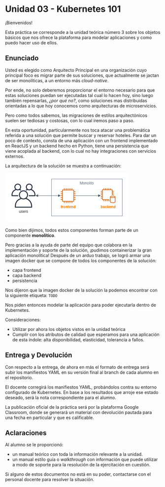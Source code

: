 # Unidad 03 - Kubernetes 101

¡Bienvenidos!

Esta práctica se corresponde a la unidad teórica número 3 sobre los objetos básicos que nos ofrece la plataforma para modelar aplicaciones y como puedo hacer uso de ellos.

## Enunciado

Usted es elegido como Arquitecto Principal en una organización cuyo principal foco es migrar parte de sus soluciones, que actualmente se jactan de ser monolíticas, a un entorno más _cloud-native_.

Por ende, no solo deberemos proporcionar el entorno necesario para que estas soluciones puedan ser ejecutadas tal cual lo hacen hoy, sino luego también repensarlas, _¿por qué no?_, como soluciones mas distribuidas orientadas a lo que hoy conocemos como arquitecturas de microservicios.  

Pero como todos sabemos, las migraciones de estilos arquitectónicos suelen ser tediosas y costosas, con lo cual iremos paso a paso.

En esta oportunidad, particularmente nos toca atacar una problemática referida a una solución que permite buscar y reservar hoteles. Para dar un poco de contexto, consta de una aplicación con un frontend implementado en ReactJS y un backend hecho en Python, tiene una persistencia que viene acoplada al backend, con lo cual no hay integraciones con servicios externos.

La arquitectura de la solución se muestra a continuación:

![arq_hoteles](arq_hoteles.jpg)

Como bien dijimos, todos estos componentes forman parte de un componente **monolítico**. 

Pero gracias a la ayuda de parte del equipo que colabora en la implementación y soporte de la solución, ¡pudimos containerizar la gran aplicación monolítica! Después de un arduo trabajo, se logró armar una imagen docker que se compone de todos los componentes de la solución: 

- capa frontend
- capa backend
- persistencia

Nos dijeron que la imagen docker de la solución la podemos encontrar con la siguiente etiqueta: `TODO`    

Nos piden entonces modelar la aplicación para poder ejecutarla dentro de Kubernetes.

Consideraciones:

- Utilizar por ahora los objetos vistos en la unidad teórica
- Cumplir con los atributos de calidad que esperamos para una aplicación de esta índole: alta disponibilidad, elasticidad, tolerancia a fallos.


## Entrega y Devolución

Con respecto a la entrega, de ahora en más el formato de entrega será subir los manifiestos YAML en su versión final al branch de cada alumno en el repositorio. 

El docente corregirá los manifiestos YAML, probándolos contra su entorno configurado de Kubernetes. En base a los resultados que arroje ese estado deseado, será la nota correspondiente para el alumno.  

La publicación oficial de la práctica será por la plataforma Google Classroom, donde se generará un material con devolución pautada para una fecha en particular y que es calificable.


## Aclaraciones

Al alumno se le proporcionó:

- un manual teórico con toda la información relevante a la unidad.
- un manual estilo guía o _walkthrough_ con información que puede utilizar a modo de soporte para la resolución de la ejercitación en cuestión.

Si alguno de estos documentos no está en su poder, contactarse con el personal docente para resolver la situación.